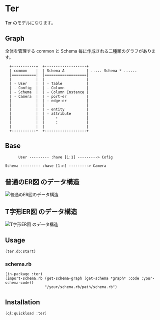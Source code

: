 # Ter

Ter のモデルになります。

## Graph

全体を管理する common と Schema 毎に作成される二種類のグラフがあります。

``` text
  +-----------+  +-------------------+
  | common    |  | Schema A          | ..... Schema * ......
  |===========|  |===================|
  |           |  |                   |
  | - User    |  | - Table           |
  | - Config  |  | - Column          |
  | - Schema  |  | - Column Instance |
  | - Camera  |  | - port-er         |
  |           |  | - edge-er         |
  |           |  |                   |
  |           |  | - entity          |
  |           |  | - attribute       |
  |           |  |     :             |
  |           |  |     :             |
  |           |  |                   |
  +-----------+  +-------------------+
```

## Base

``` text
      User --------- :have [1:1] ---------> Cofig

Schema --------- :have [1:n] ---------> Camera
```

## 普通のER図 のデータ構造

![普通のER図のデータ構造](https://bitbucket.org/yanqirenshi/ter/raw/ed48c00a7c87b7781f34f3b7280efc67cc61e4f9/web/assets/ss-20180518-144005.png "普通のER図のデータ構造")

## T字形ER図 のデータ構造

![T字形ER図 のデータ構造](https://bitbucket.org/yanqirenshi/ter/raw/ed48c00a7c87b7781f34f3b7280efc67cc61e4f9/web/assets/ss-20180518-145815.png "T字形ER図 のデータ構造")

## Usage

```lisp
(ter.db:start)
```

### schema.rb

```
(in-package :ter)
(import-schema.rb (get-schema-graph (get-schema *graph* :code :your-schema-code))
                  "/your/schema.rb/path/schema.rb")
```

## Installation

```lisp
(ql:quickload :ter)
```
